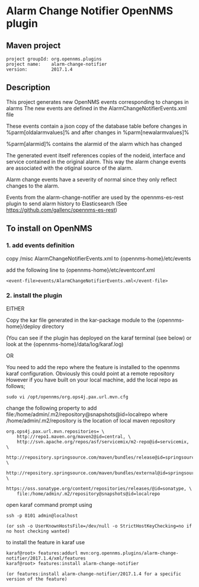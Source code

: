 # Alarm Change Notifier OpenNMS plugin

## Maven project

~~~~
project groupId: org.opennms.plugins
project name:    alarm-change-notifier
version:         2017.1.4
~~~~

## Description
This project generates new OpenNMS events corresponding to changes in alarms
The new events are defined in the AlarmChangeNotifierEvents.xml file

These events contain a json copy of the database table before changes in %parm[oldalarmvalues]%
and after changes in %parm[newalarmvalues]%

%parm[alarmid]% contains the alarmid of the alarm which has changed

The generated event itself references copies of the nodeid, interface and service contained in the original alarm. 
This way the alarm change events are associated with the otiginal source of the alarm.

Alarm change events have a severity of normal since they only reflect changes to the alarm.

Events from the alarm-change-notifier are used by the opennms-es-rest plugin to send alarm history to Elasticsearch
(See https://github.com/gallenc/opennms-es-rest)


## To install on OpenNMS

### 1. add events definition
copy /misc AlarmChangeNotifierEvents.xml to {opennms-home}/etc/events

add the following line to {opennms-home}/etc/eventconf.xml

~~~~
<event-file>events/AlarmChangeNotifierEvents.xml</event-file>
~~~~

### 2. install the plugin

EITHER

Copy the kar file generated in the kar-package module to the {opennms-home}/deploy directory

(You can see if the plugin has deployed on the karaf terminal (see below) or look at the {opennms-home}/data/log/karaf.log)

OR

You need to add the repo where the feature is installed to the opennms karaf configuration.
Obviously this could point at a remote repository
However if you have built on your local machine, add the local repo as follows;
~~~~
sudo vi /opt/opennms/org.ops4j.pax.url.mvn.cfg
~~~~

change the following property to add file:/home/admin/.m2/repository@snapshots@id=localrepo 
where /home/admin/.m2/repository is the location of local maven repository

~~~~
org.ops4j.pax.url.mvn.repositories= \
    http://repo1.maven.org/maven2@id=central, \
    http://svn.apache.org/repos/asf/servicemix/m2-repo@id=servicemix, \
    http://repository.springsource.com/maven/bundles/release@id=springsource.release, \
    http://repository.springsource.com/maven/bundles/external@id=springsource.external, \
    https://oss.sonatype.org/content/repositories/releases/@id=sonatype, \
    file:/home/admin/.m2/repository@snapshots@id=localrepo
~~~~

open karaf command prompt using
~~~~
ssh -p 8101 admin@localhost

(or ssh -o UserKnownHostsFile=/dev/null -o StrictHostKeyChecking=no if no host checking wanted)
~~~~

to install the feature in karaf use

~~~~
karaf@root> features:addurl mvn:org.opennms.plugins/alarm-change-notifier/2017.1.4/xml/features
karaf@root> features:install alarm-change-notifier

(or features:install alarm-change-notifier/2017.1.4 for a specific version of the feature)
~~~~




